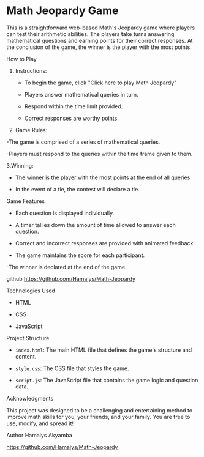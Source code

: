 # Math Jeopardy Game

This is a straightforward web-based Math's Jeopardy game where players can test their arithmetic abilities. The players take turns answering mathematical questions and earning points for their correct responses. At the conclusion of the game, the winner is the player with the most points.

How to Play

1. Instructions:

   - To begin the game, click "Click here to play Math Jeopardy"  

   - Players answer mathematical queries in turn.  

   - Respond within the time limit provided.  

   - Correct responses are worthy points.  

2. Game Rules:

 -The game is comprised of a series of mathematical queries.  

-Players must respond to the queries within the time frame given to them.  

3.Winning:

- The winner is the player with the most points at the end of all queries.  

- In the event of a tie, the contest will declare a tie.  

Game Features  

- Each question is displayed individually.  

- A timer tallies down the amount of time allowed to answer each question.

- Correct and incorrect responses are provided with animated feedback.

- The game maintains the score for each participant.  

-The winner is declared at the end of the game.  

   github <https://github.com/Hamalys/Math-Jeopardy>

Technologies Used

- HTML

- CSS

- JavaScript

Project Structure  

- `index.html`: The main HTML file that defines the game's structure and content.

- `style.css`: The CSS file that styles the game.

- `script.js`: The JavaScript file that contains the game logic and question data.

Acknowledgments

This project was designed to be a challenging and entertaining method to improve math skills for you, your friends, and your family. You are free to use, modify, and spread it!  

Author
Hamalys Akyamba

<https://github.com/Hamalys/Math-Jeopardy>
